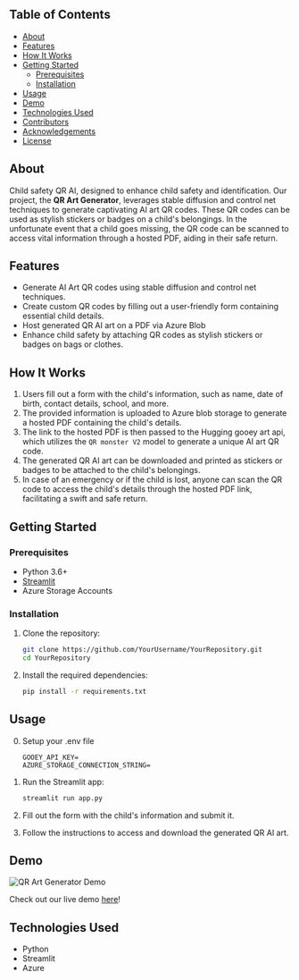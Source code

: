 

## Table of Contents

- [About](#about)
- [Features](#features)
- [How It Works](#how-it-works)
- [Getting Started](#getting-started)
  - [Prerequisites](#prerequisites)
  - [Installation](#installation)
- [Usage](#usage)
- [Demo](#demo)
- [Technologies Used](#technologies-used)
- [Contributors](#contributors)
- [Acknowledgements](#acknowledgements)
- [License](#license)

## About

Child safety QR AI, designed to enhance child safety and identification. Our project, the **QR Art Generator**, leverages stable diffusion and control net techniques to generate captivating AI art QR codes. These QR codes can be used as stylish stickers or badges on a child's belongings. In the unfortunate event that a child goes missing, the QR code can be scanned to access vital information through a hosted PDF, aiding in their safe return.

## Features

- Generate AI Art QR codes using stable diffusion and control net techniques.
- Create custom QR codes by filling out a user-friendly form containing essential child details.
- Host generated QR AI art on a PDF via Azure Blob
- Enhance child safety by attaching QR codes as stylish stickers or badges on bags or clothes.

## How It Works

1. Users fill out a form with the child's information, such as name, date of birth, contact details, school, and more.
2. The provided information is uploaded to Azure blob storage to generate a hosted PDF containing the child's details.
3. The link to the hosted PDF is then passed to the Hugging gooey art api, which utilizes the `QR monster V2` model to generate a unique AI art QR code.
4. The generated QR AI art can be downloaded and printed as stickers or badges to be attached to the child's belongings.
5. In case of an emergency or if the child is lost, anyone can scan the QR code to access the child's details through the hosted PDF link, facilitating a swift and safe return.

## Getting Started

### Prerequisites

- Python 3.6+
- [Streamlit](https://streamlit.io/)
- Azure Storage Accounts

### Installation

1. Clone the repository:

   ```bash
   git clone https://github.com/YourUsername/YourRepository.git
   cd YourRepository
   ```

2. Install the required dependencies:

   ```bash
   pip install -r requirements.txt
   ```

## Usage

0. Setup your .env file

   ```
   GOOEY_API_KEY=
   AZURE_STORAGE_CONNECTION_STRING=

   ```

1. Run the Streamlit app:

   ```bash
   streamlit run app.py
   ```

2. Fill out the form with the child's information and submit it.
3. Follow the instructions to access and download the generated QR AI art.

## Demo

![QR Art Generator Demo](https://path-to-your-demo-gif.gif)

Check out our live demo [here](https://link-to-your-live-demo)!

## Technologies Used

- Python
- Streamlit
- Azure
